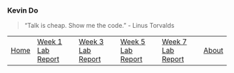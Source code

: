### Kevin Do

> “Talk is cheap. Show me the code.” - Linus Torvalds

<table>
  <tr>
    <td>
      <a href="./index">Home</a>
    </td>
    <td>
      <a href="./week1labreport">Week 1 Lab Report</a>
    </td>
    <td>
      <a href="./week3labreport">Week 3 Lab Report</a>
    </td>
    <td>
      <a href="./week5labreport">Week 5 Lab Report</a>
    </td>
    <td>
      <a href="./week7labreport">Week 7 Lab Report</a>
    </td>
    <td>
      <a href="./about">About</a>
    </td>
  </tr>
</table>
